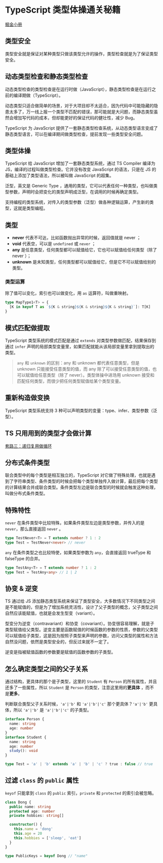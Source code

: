 # TypeScript 类型体操通关秘籍

[掘金小册](https://juejin.cn/book/7047524421182947366/section/7048460240966123559)

## 类型安全

类型安全就是保证对某种类型只做该类型允许的操作，类型检查就是为了保证类型安全。

## 动态类型检查和静态类型检查

动态类型检查的类型检查是在运行时做（JavaScript），静态类型检查是在运行之前的编译期做（TypeScript）。

动态类型只适合做简单的场景，对于大项目却不太适合，因为代码中可能隐藏的隐患太多了，万一线上报一个类型不匹配的错误，那可能就是大问题，而静态类型虽然会增加写代码的成本，但却能更好的保证代码的健壮性，减少 Bug。

TypeScript 为 JavaScript 提供了一套静态类型检查系统，从动态类型语言变成了静态类型语言，可以在编译期间做类型检查，提前发现一些类型安全问题。

## 类型体操

TypeScript 给 JavaScript 增加了一套静态类型系统，通过 TS Compiler 编译为 JS，编译的过程叫做类型检查。它并没有改变 JavaScript 的语法，只是在 JS 的基础上添加了类型语法，所以被叫做 JavaScript 的超集。

泛型，英文是 Generic Type ，通用的类型，它可以代表任何一种类型，也叫做类型参数，声明时会把变化的类型声明成泛型，在调用的时候再确定类型。

支持编程的类型系统，对传入的类型参数（泛型）做各种逻辑运算，产生新的类型，这就是类型编程。

## 类型

- **never** 代表不可达，比如函数抛出异常的时候，返回值就是 never ；
- **void** 代表空，可以是 `undefined` 或 `never` ；
- **any** 是任意类型，任何类型都可以赋值给它，它也可以赋值给任何类型（除了 never ）；
- **unknown** 是未知类型，任何类型都可以赋值给它，但是它不可以赋值给别的类型。

### 类型运算

除了值可以变化，索引也可以做变化，用 `as` 运算符，叫做重映射。

```ts
type MapType1<T> = {
  [K in keyof T as `${K & string}${K & string}${K & string}`]: T[K]
}
```

## 模式匹配做提取

TypeScript 类型系统的模式匹配是通过 `extends` 对类型参数做匹配，结果保存到通过 `infer` 声明的局部类型变量里，如果匹配就能从该局部变量里拿到提取出的类型。

> `any` 和 `unknown` 的区别：any 和 unknown 都代表任意类型，但是 unknown 只能接受任意类型的值，而 any 除了可以接受任意类型的值，也可以赋值给任意类型（除了 never）。类型体操中进场用 unknown 接受和匹配任何类型，而很少把任何类型赋值给某个类型变量。

## 重新构造做变换

TypeScript 类型系统支持 3 种可以声明类型的变量：type、infer、类型参数（泛型）。

## TS 只用用到的类型才会做计算

[套路三：递归复用做循环](https://juejin.cn/book/7047524421182947366/section/7048282249464119307)

## 分布式条件类型

联合类型中的每个类型是相互独立的，TypeScript 对它做了特殊处理，也就是遇到了字符串类型、条件类型的时候会把每个类型单独传入做计算，最后把每个类型的计算结果合并成联合类型。条件类型左边是联合类型的时候就会触发这种处理，叫做分布式条件类型。

## 特殊特性

`never` 在条件类型中比较特殊，如果条件类型左边是类型参数，并传入的是 `never`，那么直接返回 `never` 。

```ts
type TestNever<T> = T extends number ? 1 : 2
type Test = TestNever<never> // never
```

`any` 在条件类型之也比较特使，如果类型参数为 `any`，会直接返回 trueType 和 falseType 的合并。

```ts
type TestAny<T> = T extends number ? 1 : 2
type Test = TestAny<any> // 1 | 2
```

## 协变 & 逆变

TS 通过给 JS 添加静态类型系统来保证了类型安全，大多数情况下不同类型之间是不能赋值的，但是为了增加系统灵活性，设计了父子类型的概念，父子类型之间自然应该能赋值，也就是会发生型变（variant）。

型变分为逆变（contravariant）和协变（covariant）。协变很容易理解，就是子类型赋值给父类型。逆变主要是函数赋值的时候函数的参数的性质，参数的父类型可以赋值给子类型，这是因为按照子类型来声明的参数，访问父类型的属性和方法自然没问题，依然是类型安全的，但反过来就不一定了。

逆变是指被赋值函数的参数要是赋值的函数参数的子类型。

## 怎么确定类型之间的父子关系

通过结构，更具体的那个是子类型，这里的 `Student` 有 `Person` 的所有属性，并且还多了一些属性，所以 `Student` 是 `Person` 的类型，注意这里用的**更具体** ，而不是**更多**。

判断联合类型父子关系时候，`'a'|'b'` 和 `'a'|'b'|'c'` 那个更具体？`'a'|'b'` 更具体，所以 `'a'|'b'` 是 `'a'|'b'|'c'` 的子类型。

```ts
interface Person {
  name: string
  age: number
}
interface Student {
  name: string
  age: number
  study(): void
}

type Test = 'a' | 'b' extends 'a' | 'b' | 'c' ? true : false // true
```

## 过滤 `class` 的 `public` 属性

`keyof` 只能拿到 `class` 的 `public` 索引，`private` 和 `protected` 的索引会被忽略。

```ts
class Dong {
  public name: string
  protected age: number
  private hobbies: string[]

  constructor() {
    this.name = 'dong'
    this.age = 20
    this.hobbies = ['sleep', 'eat']
  }
}

type PublicKeys = keyof Dong // "name"
```
